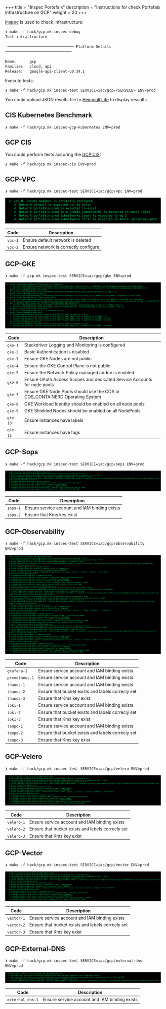 +++
title = "Inspec Portefaix"
description = "Instructions for check Portefaix infrastructure on GCP"
weight = 20
+++

[inspec](http://inspec.io/) is used to check infrastructure:

```shell
❯ make -f hack/gcp.mk inspec-debug
Test infrastructure

 ────────────────────────────── Platform Details ──────────────────────────────

Name:      gcp
Families:  cloud, api
Release:   google-api-client-v0.34.1
```

Execute tests:

```shell
❯ make -f hack/gcp.mk inspec-test SERVICE=iac/gcp/<SERVICE> ENV=prod
```

You could upload JSON results file to [Heimdall Lite](https://heimdall-lite.mitre.org/) to display ressults

## CIS Kubernetes Benchmark

```shell
❯ make -f hack/gcp.mk inspec-gcp-kubernetes ENV=prod
```

## GCP CIS

You could perform tests accoring the [GCP CIS](https://opensource.googleblog.com/2020/08/assess-security-of-cloud-deployments.html):

```shell
❯ make -f hack/gcp.mk inspec-cis ENV=prod
```

## GCP-VPC

```shell
❯ make -f hack/gcp.mk inspec-test SERVICE=iac/gcp/vpc ENV=prod
```

<img src="/docs/images/inspec-gcp-vpc.png"
 alt="VPC"
 class="mt-3 mb-3 border border-info rounded">

| Code | Description|
|---|---|
| `vpc-1` | Ensure default network is deleted |
| `vpc-2` | Ensure network is correctly configure |

## GCP-GKE

```shell
❯ make -f gcp.mk inspec-test SERVICE=iac/gcp/gke ENV=prod
```

<img src="/docs/images/inspec-gcp-gke.png"
 alt="GKE"
 class="mt-3 mb-3 border border-info rounded">

| Code | Description|
|---|---|
| `gke-1` | Stackdriver Logging and Monitoring is configured |
| `gke-2` | Basic Authentication is disabled |
| `gke-3` | Ensure GKE Nodes are not public |
| `gke-4` | Ensure the GKE Control Plane is not public |
| `gke-5` | Ensure the Network Policy managed addon is enabled |
| `gke-6` | Ensure OAuth Access Scopes and dedicated Service Accounts for node pools |
| `gke-7` | Ensure GKE Node Pools should use the COS or COS_CONTAINERD Operating System |
| `gke-8` | GKE Workload Identity should be enabled on all node pools |
| `gke-9` | GKE Shielded Nodes should be enabled on all NodePools |
| `gke-10` | Ensure instances have labels |
| `gke-11` | Ensure instances have tags |

## GCP-Sops

```shell
❯ make -f hack/gcp.mk inspec-test SERVICE=iac/gcp/sops ENV=prod
```

<img src="/docs/images/inspec-gcp-sops.png"
 alt="Sops"
 class="mt-3 mb-3 border border-info rounded">

| Code | Description|
|---|---|
| `sops-1` | Ensure service account and IAM binding exists |
| `sops-2` | Ensure that Kms key exist |

## GCP-Observability

```shell
❯ make -f hack/gcp.mk inspec-test SERVICE=iac/gcp/observability ENV=prod
```

<img src="/docs/images/inspec-gcp-observability.png"
 alt="Observability"
 class="mt-3 mb-3 border border-info rounded">

| Code | Description|
|---|---|
| `grafana-1` | Ensure service account and IAM binding exists |
| `prometheus-1` | Ensure service account and IAM binding exists |
| `thanos-1` | Ensure service account and IAM binding exists |
| `thanos-2` | Ensure that bucket exists and labels correcly set |
| `thanos-3` | Ensure that Kms key exist |
| `loki-1` | Ensure service account and IAM binding exists |
| `loki-2` | Ensure that bucket exists and labels correcly set |
| `loki-3` | Ensure that Kms key exist |
| `tempo-1` | Ensure service account and IAM binding exists |
| `tempo-2` | Ensure that bucket exists and labels correcly set |
| `tempo-3` | Ensure that Kms key exist |

## GCP-Velero

```shell
❯ make -f hack/gcp.mk inspec-test SERVICE=iac/gcp/velero ENV=prod
```

<img src="/docs/images/inspec-gcp-velero.png"
 alt="Velero"
 class="mt-3 mb-3 border border-info rounded">

| Code | Description|
|---|---|
| `velero-1` | Ensure service account and IAM binding exists |
| `velero-2` | Ensure that bucket exists and labels correcly set |
| `velero-3` | Ensure that Kms key exist |

## GCP-Vector

```shell
❯ make -f hack/gcp.mk inspec-test SERVICE=iac/gcp/vector ENV=prod
```

<img src="/docs/images/inspec-gcp-vector.png"
 alt="Vector"
 class="mt-3 mb-3 border border-info rounded">

| Code | Description|
|---|---|
| `vector-1` | Ensure service account and IAM binding exists |
| `vector-2` | Ensure that bucket exists and labels correcly set |
| `vector-3` | Ensure that Kms key exist |

## GCP-External-DNS

```shell
❯ make -f hack/gcp.mk inspec-test SERVICE=iac/gcp/external-dns ENV=prod
```

<img src="/docs/images/inspec-gcp-external-dns.png"
 alt="External-DNS"
 class="mt-3 mb-3 border border-info rounded">

| Code | Description|
|---|---|
| `external_dns-1` | Ensure service account and IAM binding exists |
